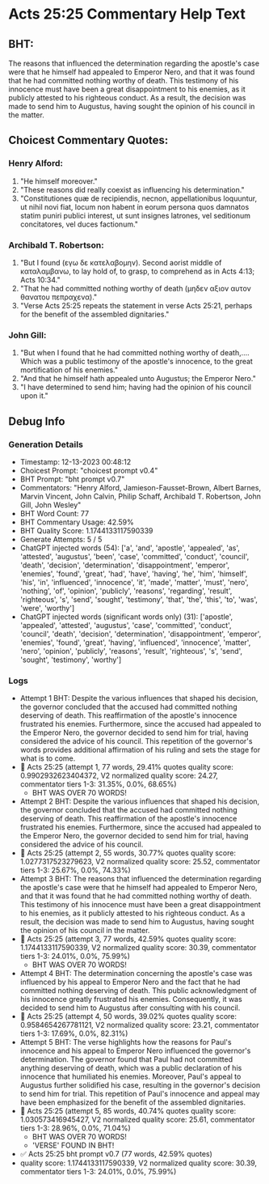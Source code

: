 # Acts 25:25 Commentary Help Text

## BHT:
The reasons that influenced the determination regarding the apostle's case were that he himself had appealed to Emperor Nero, and that it was found that he had committed nothing worthy of death. This testimony of his innocence must have been a great disappointment to his enemies, as it publicly attested to his righteous conduct. As a result, the decision was made to send him to Augustus, having sought the opinion of his council in the matter.

## Choicest Commentary Quotes:
### Henry Alford:
1. "He himself moreover."
2. "These reasons did really coexist as influencing his determination."
3. "Constitutiones quæ de recipiendis, necnon, appellationibus loquuntur, ut nihil novi fiat, locum non habent in eorum persona quos damnatos statim puniri publici interest, ut sunt insignes latrones, vel seditionum concitatores, vel duces factionum."

### Archibald T. Robertson:
1. "But I found (εγω δε κατελαβομην). Second aorist middle of καταλαμβανω, to lay hold of, to grasp, to comprehend as in Acts 4:13; Acts 10:34."
2. "That he had committed nothing worthy of death (μηδεν αξιον αυτον θανατου πεπραχενα)."
3. "Verse Acts 25:25 repeats the statement in verse Acts 25:21, perhaps for the benefit of the assembled dignitaries."

### John Gill:
1. "But when I found that he had committed nothing worthy of death,.... Which was a public testimony of the apostle's innocence, to the great mortification of his enemies." 
2. "And that he himself hath appealed unto Augustus; the Emperor Nero."
3. "I have determined to send him; having had the opinion of his council upon it."


## Debug Info
### Generation Details
- Timestamp: 12-13-2023 00:48:12
- Choicest Prompt: "choicest prompt v0.4"
- BHT Prompt: "bht prompt v0.7"
- Commentators: "Henry Alford, Jamieson-Fausset-Brown, Albert Barnes, Marvin Vincent, John Calvin, Philip Schaff, Archibald T. Robertson, John Gill, John Wesley"
- BHT Word Count: 77
- BHT Commentary Usage: 42.59%
- BHT Quality Score: 1.1744133117590339
- Generate Attempts: 5 / 5
- ChatGPT injected words (54):
	['a', 'and', 'apostle', 'appealed', 'as', 'attested', 'augustus', 'been', 'case', 'committed', 'conduct', 'council', 'death', 'decision', 'determination', 'disappointment', 'emperor', 'enemies', 'found', 'great', 'had', 'have', 'having', 'he', 'him', 'himself', 'his', 'in', 'influenced', 'innocence', 'it', 'made', 'matter', 'must', 'nero', 'nothing', 'of', 'opinion', 'publicly', 'reasons', 'regarding', 'result', 'righteous', 's', 'send', 'sought', 'testimony', 'that', 'the', 'this', 'to', 'was', 'were', 'worthy']
- ChatGPT injected words (significant words only) (31):
	['apostle', 'appealed', 'attested', 'augustus', 'case', 'committed', 'conduct', 'council', 'death', 'decision', 'determination', 'disappointment', 'emperor', 'enemies', 'found', 'great', 'having', 'influenced', 'innocence', 'matter', 'nero', 'opinion', 'publicly', 'reasons', 'result', 'righteous', 's', 'send', 'sought', 'testimony', 'worthy']

### Logs
- Attempt 1 BHT: Despite the various influences that shaped his decision, the governor concluded that the accused had committed nothing deserving of death. This reaffirmation of the apostle's innocence frustrated his enemies. Furthermore, since the accused had appealed to the Emperor Nero, the governor decided to send him for trial, having considered the advice of his council. This repetition of the governor's words provides additional affirmation of his ruling and sets the stage for what is to come.
- 🔄 Acts 25:25 (attempt 1, 77 words, 29.41% quotes quality score: 0.9902932623404372, V2 normalized quality score: 24.27, commentator tiers 1-3: 31.35%, 0.0%, 68.65%) 
	- BHT WAS OVER 70 WORDS!
- Attempt 2 BHT: Despite the various influences that shaped his decision, the governor concluded that the accused had committed nothing deserving of death. This reaffirmation of the apostle's innocence frustrated his enemies. Furthermore, since the accused had appealed to the Emperor Nero, the governor decided to send him for trial, having considered the advice of his council.
- 🔄 Acts 25:25 (attempt 2, 55 words, 30.77% quotes quality score: 1.0277317523279623, V2 normalized quality score: 25.52, commentator tiers 1-3: 25.67%, 0.0%, 74.33%)
- Attempt 3 BHT: The reasons that influenced the determination regarding the apostle's case were that he himself had appealed to Emperor Nero, and that it was found that he had committed nothing worthy of death. This testimony of his innocence must have been a great disappointment to his enemies, as it publicly attested to his righteous conduct. As a result, the decision was made to send him to Augustus, having sought the opinion of his council in the matter.
- 🔄 Acts 25:25 (attempt 3, 77 words, 42.59% quotes quality score: 1.1744133117590339, V2 normalized quality score: 30.39, commentator tiers 1-3: 24.01%, 0.0%, 75.99%) 
	- BHT WAS OVER 70 WORDS!
- Attempt 4 BHT: The determination concerning the apostle's case was influenced by his appeal to Emperor Nero and the fact that he had committed nothing deserving of death. This public acknowledgment of his innocence greatly frustrated his enemies. Consequently, it was decided to send him to Augustus after consulting with his council.
- 🔄 Acts 25:25 (attempt 4, 50 words, 39.02% quotes quality score: 0.9584654267781121, V2 normalized quality score: 23.21, commentator tiers 1-3: 17.69%, 0.0%, 82.31%)
- Attempt 5 BHT: The verse highlights how the reasons for Paul's innocence and his appeal to Emperor Nero influenced the governor's determination. The governor found that Paul had not committed anything deserving of death, which was a public declaration of his innocence that humiliated his enemies. Moreover, Paul's appeal to Augustus further solidified his case, resulting in the governor's decision to send him for trial. This repetition of Paul's innocence and appeal may have been emphasized for the benefit of the assembled dignitaries.
- 🔄 Acts 25:25 (attempt 5, 85 words, 40.74% quotes quality score: 1.030573416945427, V2 normalized quality score: 25.61, commentator tiers 1-3: 28.96%, 0.0%, 71.04%) 
	- BHT WAS OVER 70 WORDS! 
	- 'VERSE' FOUND IN BHT!
- ✅ Acts 25:25 bht prompt v0.7 (77 words, 42.59% quotes)
- quality score: 1.1744133117590339, V2 normalized quality score: 30.39, commentator tiers 1-3: 24.01%, 0.0%, 75.99%)